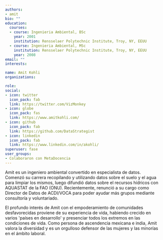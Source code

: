```yaml
---
authors:
- amit
bio: ""
education:
  courses:
  - course: Ingenieria Ambiental, BSc
    year: 2001
    institution: Rensselaer Polytechnic Institute, Troy, NY, EEUU
  - course: Ingenieria Ambiental, MSc
    institution: Rensselaer Polytechnic Institute, Troy, NY, EEUU
    year: 2008
email: ""
interests:

name: Amit Kohli
organizations:

role:
social:
- icon: twitter
  icon_pack: fab
  link: https://twitter.com/VizMonkey
- icon: globe
  icon_pack: fas
  link: https://www.amitkohli.com/  
- icon: github
  icon_pack: fab
  link: https://github.com/DataStrategist
- icon: linkedin
  icon_pack: fab
  link: https://www.linkedin.com/in/akohli/
superuser: fase
user_groups:
- Colaboraron con MetaDocencia
---
```


Amit es un ingeniero ambiental convertido en especialista de datos. Comenzó su carrera recopilando y utilizando datos sobre el suelo y el agua para limpiar los mismos, luego difundió datos sobre el recursos hídricos con AQUASTAT de la FAO (ONU). Recientemente, renunció a su cargo como Director de Datos de ACDI/VOCA para poder ayudar más grupos mediante consultoría y voluntariado.

El profundo interés de Amit con el empoderamiento de comunidades desfavorecidas proviene de su experiencia de vida, habiendo crecido en varios 'países en desarrollo' y presenciar todos los extremos en las condiciones de vida. Como persona de ascendencia mexicana e india, Amit valora la diversidad y es un orgulloso defensor de las mujeres y las minorías en el ámbito laboral.
